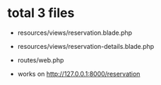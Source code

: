 # total 3 files

- resources/views/reservation.blade.php
- resources/views/reservation-details.blade.php

- routes/web.php

- works on http://127.0.0.1:8000/reservation 
